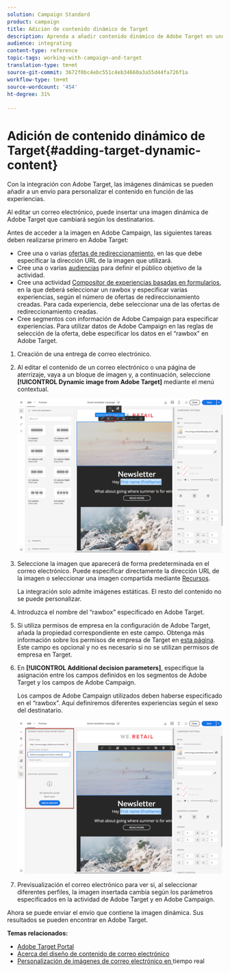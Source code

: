 ```yaml
---
solution: Campaign Standard
product: campaign
title: Adición de contenido dinámico de Target
description: Aprenda a añadir contenido dinámico de Adobe Target en uno de sus envíos de Adobe Campaign.
audience: integrating
content-type: reference
topic-tags: working-with-campaign-and-target
translation-type: tm+mt
source-git-commit: 3672f0bc4ebc551c4eb34660a3a55d44fa726f1a
workflow-type: tm+mt
source-wordcount: '454'
ht-degree: 31%

---
```



# Adición de contenido dinámico de Target{#adding-target-dynamic-content}

Con la integración con Adobe Target, las imágenes dinámicas se pueden añadir a un envío para personalizar el contenido en función de las experiencias.

Al editar un correo electrónico, puede insertar una imagen dinámica de Adobe Target que cambiará según los destinatarios.

Antes de acceder a la imagen en Adobe Campaign, las siguientes tareas deben realizarse primero en Adobe Target:

* Cree una o varias [ofertas de redireccionamiento](https://docs.adobe.com/content/help/en/target/using/experiences/offers/offer-redirect.html), en las que debe especificar la dirección URL de la imagen que utilizará.
* Cree una o varias [audiencias](https://docs.adobe.com/content/help/en/target/using/audiences/create-audiences/audiences.html) para definir el público objetivo de la actividad.
* Cree una actividad [Compositor de experiencias basadas en formularios](https://docs.adobe.com/content/help/en/target/using/experiences/form-experience-composer.html), en la que deberá seleccionar un rawbox y especificar varias experiencias, según el número de ofertas de redireccionamiento creadas. Para cada experiencia, debe seleccionar una de las ofertas de redireccionamiento creadas.
* Cree segmentos con información de Adobe Campaign para especificar experiencias. Para utilizar datos de Adobe Campaign en las reglas de selección de la oferta, debe especificar los datos en el “rawbox” en Adobe Target.

1. Creación de una entrega de correo electrónico.
1. Al editar el contenido de un correo electrónico o una página de aterrizaje, vaya a un bloque de imagen y, a continuación, seleccione **[!UICONTROL Dynamic image from Adobe Target]** mediante el menú contextual.

   ![](assets/tar_insert_dynamic_image.png)

1. Seleccione la imagen que aparecerá de forma predeterminada en el correo electrónico. Puede especificar directamente la dirección URL de la imagen o seleccionar una imagen compartida mediante [Recursos](../../integrating/using/working-with-campaign-and-assets-core-service.md).

   La integración solo admite imágenes estáticas. El resto del contenido no se puede personalizar.

1. Introduzca el nombre del “rawbox” especificado en Adobe Target.
1. Si utiliza permisos de empresa en la configuración de Adobe Target, añada la propiedad correspondiente en este campo. Obtenga más información sobre los permisos de empresa de Target en [esta página](https://docs.adobe.com/content/help/es-ES/target/using/administer/manage-users/enterprise/properties-overview.html). Este campo es opcional y no es necesario si no se utilizan permisos de empresa en Target.
1. En **[!UICONTROL Additional decision parameters]**, especifique la asignación entre los campos definidos en los segmentos de Adobe Target y los campos de Adobe Campaign.

   Los campos de Adobe Campaign utilizados deben haberse especificado en el “rawbox”. Aquí definiremos diferentes experiencias según el sexo del destinatario.

   ![](assets/tar_additional_decisionning_parameters.png)

1. Previsualización el correo electrónico para ver si, al seleccionar diferentes perfiles, la imagen insertada cambia según los parámetros especificados en la actividad de Adobe Target y en Adobe Campaign.

Ahora se puede enviar el envío que contiene la imagen dinámica. Sus resultados se pueden encontrar en Adobe Target.

**Temas relacionados:**

* [Adobe Target Portal](https://docs.adobe.com/content/help/en/target/using/integrate/campaign-and-target.html)
* [Acerca del diseño de contenido de correo electrónico](../../designing/using/designing-content-in-adobe-campaign.md)
* [Personalización de imágenes de correo electrónico en ](https://helpx.adobe.com/es/marketing-cloud/how-to/email-marketing.html) tiempo real

